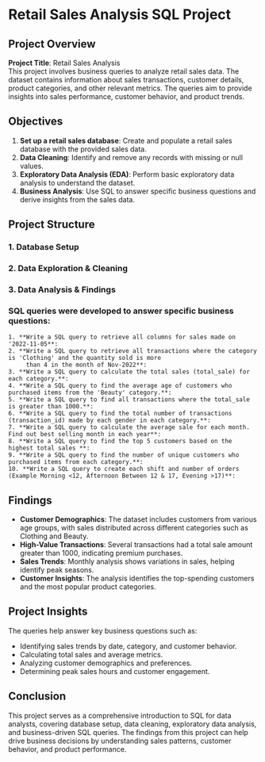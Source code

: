# Retail Sales Analysis SQL Project

## Project Overview

**Project Title**: Retail Sales Analysis  
This project involves business queries to analyze retail sales data. The dataset contains information about 
sales transactions, customer details, product categories, and other relevant metrics. The queries aim to provide 
insights into sales performance, customer behavior, and product trends.

## Objectives

1. **Set up a retail sales database**: Create and populate a retail sales database with the provided sales data.
2. **Data Cleaning**: Identify and remove any records with missing or null values.
3. **Exploratory Data Analysis (EDA)**: Perform basic exploratory data analysis to understand the dataset.
4. **Business Analysis**: Use SQL to answer specific business questions and derive insights from the sales data.

## Project Structure

### 1. Database Setup
### 2. Data Exploration & Cleaning
### 3. Data Analysis & Findings

###  SQL queries were developed to answer specific business questions:

```
1. **Write a SQL query to retrieve all columns for sales made on '2022-11-05**:
2. **Write a SQL query to retrieve all transactions where the category is 'Clothing' and the quantity sold is more
     than 4 in the month of Nov-2022**:
3. **Write a SQL query to calculate the total sales (total_sale) for each category.**:
4. **Write a SQL query to find the average age of customers who purchased items from the 'Beauty' category.**:
5. **Write a SQL query to find all transactions where the total_sale is greater than 1000.**:
6. **Write a SQL query to find the total number of transactions (transaction_id) made by each gender in each category.**:
7. **Write a SQL query to calculate the average sale for each month. Find out best selling month in each year**:
8. **Write a SQL query to find the top 5 customers based on the highest total sales **:
9. **Write a SQL query to find the number of unique customers who purchased items from each category.**:
10. **Write a SQL query to create each shift and number of orders (Example Morning <12, Afternoon Between 12 & 17, Evening >17)**:
```

## Findings

- **Customer Demographics**: The dataset includes customers from various age groups, with sales distributed across different
                             categories such as Clothing and Beauty.
- **High-Value Transactions**: Several transactions had a total sale amount greater than 1000, indicating premium purchases.
- **Sales Trends**: Monthly analysis shows variations in sales, helping identify peak seasons.
- **Customer Insights**: The analysis identifies the top-spending customers and the most popular product categories.

## Project Insights

The queries help answer key business questions such as:

 - Identifying sales trends by date, category, and customer behavior.
 - Calculating total sales and average metrics.
 - Analyzing customer demographics and preferences.
 - Determining peak sales hours and customer engagement.

## Conclusion

This project serves as a comprehensive introduction to SQL for data analysts, covering database setup, data cleaning, exploratory 
data analysis, and business-driven SQL queries. The findings from this project can help drive business decisions by understanding 
sales patterns, customer behavior, and product performance.
